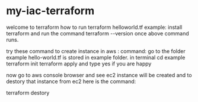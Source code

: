 # my-iac-terraform
welcome to terraform
how to run terraform helloworld.tf example:
install terraform
and run the command terraform --version
once above command runs.

try these command to create instance in aws :
command:
go to the folder example hello-world.tf is stored in example folder.
in terminal
cd example
terraform init
terraform apply and type yes if you are happy

now go to aws console browser and see ec2 instance will be created
and to destory that instance from ec2 here is the command:

terraform destory



